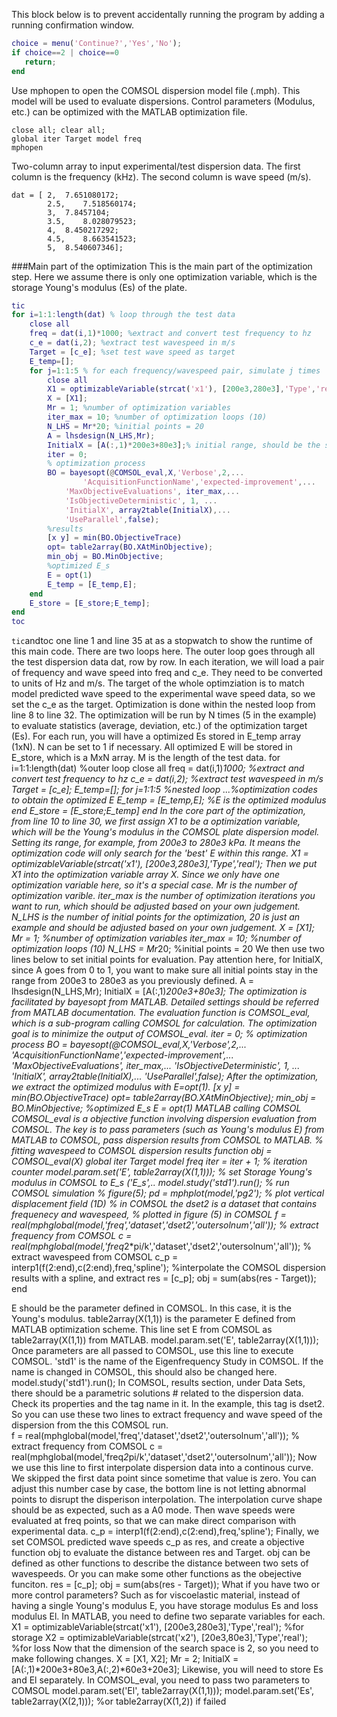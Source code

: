 This block below is to prevent accidentally running the program by adding a running confirmation window.
```matlab
choice = menu('Continue?','Yes','No');
if choice==2 | choice==0
   return;
end
```
Use mphopen to open the COMSOL dispersion model file (.mph). This model will be used to evaluate dispersions. Control parameters (Modulus, etc.) can be optimized with the MATLAB optimization file.
```
close all; clear all;
global iter Target model freq
mphopen
```
Two-column array to input experimental/test dispersion data. The first column is the frequency (kHz). The second column is wave speed (m/s).
```
dat = [ 2,	7.651080172; 
        2.5,    7.518560174;  
        3,	7.8457104; 
        3.5,    8.028079523;	
        4,	8.450217292; 
        4.5,	8.663541523;	
        5,	8.540607346];
```
###Main part of the optimization
This is the main part of the optimization step. Here we assume there is only one optimization variable, which is the storage Young's modulus (Es) of the plate.
```matlab
tic
for i=1:1:length(dat) % loop through the test data
    close all
    freq = dat(i,1)*1000; %extract and convert test frequency to hz
    c_e = dat(i,2); %extract test wavespeed in m/s
    Target = [c_e]; %set test wave speed as target
    E_temp=[];
    for j=1:1:5 % for each frequency/wavespeed pair, simulate j times
        close all
        X1 = optimizableVariable(strcat('x1'), [200e3,280e3],'Type','real'); % x1 is E_s in COMSOL, optimization search range from 20e3 to 50e3 Pa1
        X = [X1];
        Mr = 1; %number of optimization variables
        iter_max = 10; %number of optimization loops (10)
        N_LHS = Mr*20; %initial points = 20
        A = lhsdesign(N_LHS,Mr);
        InitialX = [A(:,1)*200e3+80e3];% initial range, should be the same as X1, A from 0 to 1
        iter = 0;
        % optimization process
        BO = bayesopt(@COMSOL_eval,X,'Verbose',2,...
                'AcquisitionFunctionName','expected-improvement',...
            'MaxObjectiveEvaluations', iter_max,...
            'IsObjectiveDeterministic', 1, ...
            'InitialX', array2table(InitialX),...
            'UseParallel',false);
        %results
        [x y] = min(BO.ObjectiveTrace)
        opt= table2array(BO.XAtMinObjective);
        min_obj = BO.MinObjective;
        %optimized E_s
        E = opt(1)
        E_temp = [E_temp,E];
    end
    E_store = [E_store;E_temp];
end
toc
```
`tic`andtoc one line 1 and line 35 at as a stopwatch to show the runtime of this main code. 
There are two loops here. The outer loop goes through all the test dispersion data dat, row by row. In each iteration, we will load a pair of frequency and wave speed into freq and c_e. They need to be converted to units of Hz and m/s. The target of the whole optimziation is to match model predicted wave speed to the experimental wave speed data, so we set the c_e as the target. Optimization is done within the nested loop from line 8 to line 32. The optimization will be run by N times (5 in the example) to evaluate statistics (average, deviation, etc.) of the optimization target (Es). For each run, you will have a optimized Es stored in E_temp array (1xN). N can be set to 1 if necessary. All optimized E will be stored in E_store, which is a MxN array. M is the length of the test data.
for i=1:1:length(dat) %outer loop
    close all
    freq = dat(i,1)*1000; %extract and convert test frequency to hz
    c_e = dat(i,2); %extract test wavespeed in m/s
    Target = [c_e];
    E_temp=[];
    for j=1:1:5 %nested loop
        ...%optimization codes to obtain the optimized E
        E_temp = [E_temp,E]; %E is the optimized modulus
    end
    E_store = [E_store;E_temp]
end
In the core part of the optimization, from line 10 to line 30, we first assign X1 to be a optimization variable, which will be the Young's modulus in the COMSOL plate dispersion model. Setting its range, for example, from 200e3 to 280e3 kPa. It means the optimization code will only search for the 'best' E within this range.
X1 = optimizableVariable(strcat('x1'), [200e3,280e3],'Type','real');
Then we put X1 into the optimization variable array X. Since we only have one optimization variable here, so it's a special case. Mr is the number of optimization varible. iter_max is the number of optimization iterations you want to run, which should be adjusted based on your own judgement. N_LHS is the number of initial points for the optimization, 20 is just an example and should be adjusted based on your own judgement.
X = [X1];
Mr = 1; %number of optimization variables
iter_max = 10; %number of optimization loops (10)
N_LHS = Mr*20; %initial points = 20
We then use two lines below to set initial points for evaluation. Pay attention here, for InitialX, since A goes from 0 to 1, you want to make sure all initial points stay in the range from 200e3 to 280e3 as you previously defined.
A = lhsdesign(N_LHS,Mr);
InitialX = [A(:,1)*200e3+80e3];
The optimization is facilitated by bayesopt from MATLAB. Detailed settings should be referred from MATLAB documentation. The evaluation function is COMSOL_eval, which is a sub-program calling COMSOL for calculation. The optimization goal is to minimize the output of COMSOL_eval.
iter = 0;
% optimization process
BO = bayesopt(@COMSOL_eval,X,'Verbose',2,...
                                'AcquisitionFunctionName','expected-improvement',...
                                'MaxObjectiveEvaluations', iter_max,...
                                'IsObjectiveDeterministic', 1, ...
                                'InitialX', array2table(InitialX),...
                                'UseParallel',false);
After the optimization, we extract the optimized modulus with E=opt(1).
[x y] = min(BO.ObjectiveTrace)
opt= table2array(BO.XAtMinObjective);
min_obj = BO.MinObjective;
%optimized E_s
E = opt(1)
MATLAB calling COMSOL 
COMSOL_eval is a objective function involving dispersion evaluation from COMSOL. The key is to pass parameters (such as Young's modulus E) from MATLAB to COMSOL, pass dispersion results from COMSOL to MATLAB. 
% fitting wavespeed to COMSOL dispersion results
function obj = COMSOL_eval(X)
        global iter Target model freq
        iter = iter + 1; % iteration counter
        model.param.set('E', table2array(X(1,1))); % set Storage Young's modulus in COMSOL to E_s ('E_s',..
        model.study('std1').run(); % run COMSOL simulation
        % figure(5); pd = mphplot(model,'pg2'); % plot vertical displacement field (1D)
        % in COMSOL the dset2 is a dataset that contains frequenecy and wavespeed,
        % plotted in figure (5) in COMSOL
        f = real(mphglobal(model,'freq','dataset','dset2','outersolnum','all')); % extract frequency from COMSOL
        c = real(mphglobal(model,'freq*2*pi/k','dataset','dset2','outersolnum','all')); % extract wavespeed from COMSOL
        c_p = interp1(f(2:end),c(2:end),freq,'spline'); %interpolate the COMSOL dispersion results with a spline, and extract 
        res = [c_p];
        obj = sum(abs(res - Target));
end
 
E should be the parameter defined in COMSOL. In this case, it is the Young's modulus.  table2array(X(1,1)) is the parameter E defined from MATLAB optimization scheme. This line set E from COMSOL as table2array(X(1,1)) from MATLAB.
model.param.set('E', table2array(X(1,1)));
Once parameters are all passed to COMSOL, use this line to execute COMSOL. 'std1' is the name of the Eigenfrequency Study in COMSOL. If the name is changed in COMSOL, this should also be changed here. 
model.study('std1').run();
In COMSOL, results section, under Data Sets, there should be a parametric solutions # related to the dispersion data. Check its properties and the tag name in it. In the example, this tag is dset2. So you can use these two lines to extract frequency and wave speed of the dispersion from the this COMSOL run.  
f = real(mphglobal(model,'freq','dataset','dset2','outersolnum','all')); % extract frequency from COMSOL
c = real(mphglobal(model,'freq*2*pi/k','dataset','dset2','outersolnum','all'));
Now we use this line to first interpolate dispersion data into a continous curve. We skipped the first data point since sometime that value is zero. You can adjust this number case by case, the bottom line is not letting abnormal points to disrupt the disperison interpolation. The interpolation curve shape should be as expected, such as a A0 mode. 
Then wave speeds were evaluated at freq points, so that we can make direct comparison with experimental data.
c_p = interp1(f(2:end),c(2:end),freq,'spline');
Finally, we set COMSOL predicted wave speeds c_p as res, and create a objective function obj to evaluate the distance between res and Target. obj can be defined as other functions to describe the distance between two sets of wavespeeds. Or you can make some other functions as the obejective funciton.
res = [c_p];
obj = sum(abs(res - Target));
What if you have two or more control parameters?
Such as for viscoelastic material, instead of having a single Young's modulus E, you have storage modulus Es and loss modulus El.
In MATLAB, you need to define two separate variables for each.
X1 = optimizableVariable(strcat('x1'), [200e3,280e3],'Type','real'); %for storage
X2 = optimizableVariable(strcat('x2'), [20e3,80e3],'Type','real'); %for loss
Now that the dimension of the search space is 2, so you need to make following changes.
X = [X1, X2];
Mr = 2;
InitialX = [A(:,1)*200e3+80e3,A(:,2)*60e3+20e3];
Likewise, you will need to store Es and El separately.
In COMSOL_eval, you need to pass two parameters to COMSOL
model.param.set('El', table2array(X(1,1)));
model.param.set('Es', table2array(X(2,1))); %or table2array(X(1,2)) if failed
